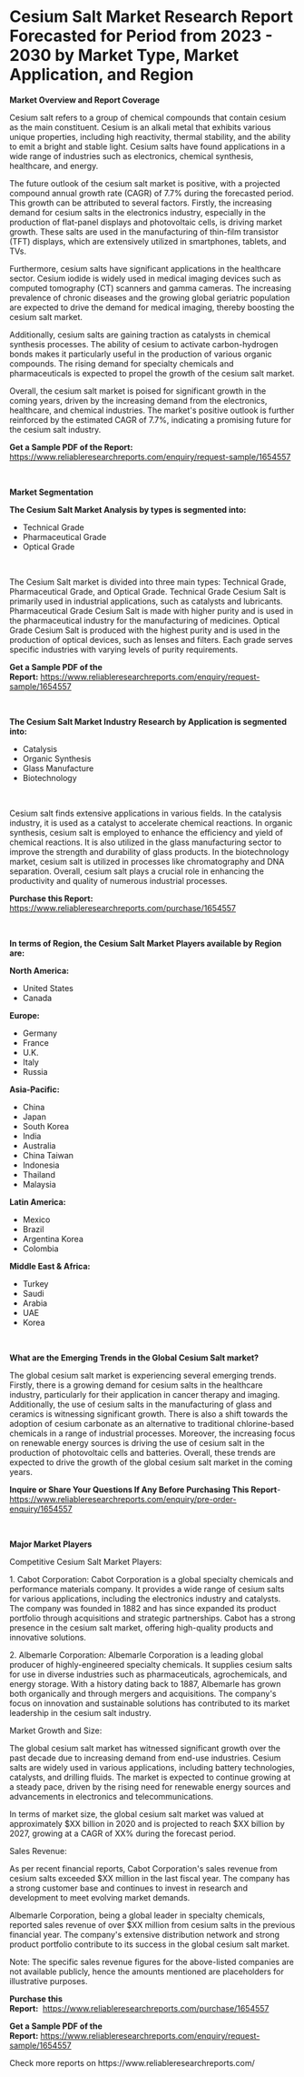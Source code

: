<p><h1>Cesium Salt Market Research Report Forecasted for Period from 2023 -  2030 by Market Type, Market Application, and Region</h1></p><p><strong>Market Overview and Report Coverage</strong></p>
<p><p>Cesium salt refers to a group of chemical compounds that contain cesium as the main constituent. Cesium is an alkali metal that exhibits various unique properties, including high reactivity, thermal stability, and the ability to emit a bright and stable light. Cesium salts have found applications in a wide range of industries such as electronics, chemical synthesis, healthcare, and energy.</p><p>The future outlook of the cesium salt market is positive, with a projected compound annual growth rate (CAGR) of 7.7% during the forecasted period. This growth can be attributed to several factors. Firstly, the increasing demand for cesium salts in the electronics industry, especially in the production of flat-panel displays and photovoltaic cells, is driving market growth. These salts are used in the manufacturing of thin-film transistor (TFT) displays, which are extensively utilized in smartphones, tablets, and TVs.</p><p>Furthermore, cesium salts have significant applications in the healthcare sector. Cesium iodide is widely used in medical imaging devices such as computed tomography (CT) scanners and gamma cameras. The increasing prevalence of chronic diseases and the growing global geriatric population are expected to drive the demand for medical imaging, thereby boosting the cesium salt market.</p><p>Additionally, cesium salts are gaining traction as catalysts in chemical synthesis processes. The ability of cesium to activate carbon-hydrogen bonds makes it particularly useful in the production of various organic compounds. The rising demand for specialty chemicals and pharmaceuticals is expected to propel the growth of the cesium salt market.</p><p>Overall, the cesium salt market is poised for significant growth in the coming years, driven by the increasing demand from the electronics, healthcare, and chemical industries. The market's positive outlook is further reinforced by the estimated CAGR of 7.7%, indicating a promising future for the cesium salt industry.</p></p>
<p><strong>Get a Sample PDF of the Report:</strong> <a href="https://www.reliableresearchreports.com/enquiry/request-sample/1654557">https://www.reliableresearchreports.com/enquiry/request-sample/1654557</a></p>
<p>&nbsp;</p>
<p><strong>Market Segmentation</strong></p>
<p><strong>The Cesium Salt Market Analysis by types is segmented into:</strong></p>
<p><ul><li>Technical Grade</li><li>Pharmaceutical Grade</li><li>Optical Grade</li></ul></p>
<p>&nbsp;</p>
<p><p>The Cesium Salt market is divided into three main types: Technical Grade, Pharmaceutical Grade, and Optical Grade. Technical Grade Cesium Salt is primarily used in industrial applications, such as catalysts and lubricants. Pharmaceutical Grade Cesium Salt is made with higher purity and is used in the pharmaceutical industry for the manufacturing of medicines. Optical Grade Cesium Salt is produced with the highest purity and is used in the production of optical devices, such as lenses and filters. Each grade serves specific industries with varying levels of purity requirements.</p></p>
<p><strong>Get a Sample PDF of the Report:</strong>&nbsp;<a href="https://www.reliableresearchreports.com/enquiry/request-sample/1654557">https://www.reliableresearchreports.com/enquiry/request-sample/1654557</a></p>
<p>&nbsp;</p>
<p><strong>The Cesium Salt Market Industry Research by Application is segmented into:</strong></p>
<p><ul><li>Catalysis</li><li>Organic Synthesis</li><li>Glass Manufacture</li><li>Biotechnology</li></ul></p>
<p>&nbsp;</p>
<p><p>Cesium salt finds extensive applications in various fields. In the catalysis industry, it is used as a catalyst to accelerate chemical reactions. In organic synthesis, cesium salt is employed to enhance the efficiency and yield of chemical reactions. It is also utilized in the glass manufacturing sector to improve the strength and durability of glass products. In the biotechnology market, cesium salt is utilized in processes like chromatography and DNA separation. Overall, cesium salt plays a crucial role in enhancing the productivity and quality of numerous industrial processes.</p></p>
<p><strong>Purchase this Report:</strong>&nbsp; <a href="https://www.reliableresearchreports.com/purchase/1654557">https://www.reliableresearchreports.com/purchase/1654557</a></p>
<p>&nbsp;</p>
<p><strong>In terms of Region, the Cesium Salt Market Players available by Region are:</strong></p>
<p>
    <p> <strong> North America: </strong>
        <ul>
            <li>United States</li>
            <li>Canada</li>
        </ul>
        </p> 
    <p> <strong> Europe: </strong>
        <ul>
            <li>Germany</li>
            <li>France</li>
            <li>U.K.</li>
            <li>Italy</li>
            <li>Russia</li>
        </ul>
        </p> 
    <p> <strong> Asia-Pacific: </strong>
        <ul>
            <li>China</li>
            <li>Japan</li>
            <li>South Korea</li>
            <li>India</li>
            <li>Australia</li>
            <li>China Taiwan</li>
            <li>Indonesia</li>
            <li>Thailand</li>
            <li>Malaysia</li>
        </ul>
        </p> 
    <p> <strong> Latin America: </strong>
        <ul>
            <li>Mexico</li>
            <li>Brazil</li>
            <li>Argentina Korea</li>
            <li>Colombia</li>
        </ul>
        </p> 
    <p> <strong> Middle East & Africa: </strong>
        <ul>
            <li>Turkey</li>
            <li>Saudi</li>
            <li>Arabia</li>
            <li>UAE</li>
            <li>Korea</li>
        </ul>
    </p>
    </p>
<p>&nbsp;</p>
<p><strong>What are the Emerging Trends in the Global Cesium Salt market?</strong></p>
<p><p>The global cesium salt market is experiencing several emerging trends. Firstly, there is a growing demand for cesium salts in the healthcare industry, particularly for their application in cancer therapy and imaging. Additionally, the use of cesium salts in the manufacturing of glass and ceramics is witnessing significant growth. There is also a shift towards the adoption of cesium carbonate as an alternative to traditional chlorine-based chemicals in a range of industrial processes. Moreover, the increasing focus on renewable energy sources is driving the use of cesium salt in the production of photovoltaic cells and batteries. Overall, these trends are expected to drive the growth of the global cesium salt market in the coming years.</p></p>
<p><strong>Inquire or Share Your Questions If Any Before Purchasing This Report</strong>- <a href="https://www.reliableresearchreports.com/enquiry/pre-order-enquiry/1654557">https://www.reliableresearchreports.com/enquiry/pre-order-enquiry/1654557</a></p>
<p>&nbsp;</p>
<p><strong>Major Market Players</strong></p>
<p><p>Competitive Cesium Salt Market Players:</p><p>1. Cabot Corporation: Cabot Corporation is a global specialty chemicals and performance materials company. It provides a wide range of cesium salts for various applications, including the electronics industry and catalysts. The company was founded in 1882 and has since expanded its product portfolio through acquisitions and strategic partnerships. Cabot has a strong presence in the cesium salt market, offering high-quality products and innovative solutions.</p><p>2. Albemarle Corporation: Albemarle Corporation is a leading global producer of highly-engineered specialty chemicals. It supplies cesium salts for use in diverse industries such as pharmaceuticals, agrochemicals, and energy storage. With a history dating back to 1887, Albemarle has grown both organically and through mergers and acquisitions. The company's focus on innovation and sustainable solutions has contributed to its market leadership in the cesium salt industry.</p><p>Market Growth and Size:</p><p>The global cesium salt market has witnessed significant growth over the past decade due to increasing demand from end-use industries. Cesium salts are widely used in various applications, including battery technologies, catalysts, and drilling fluids. The market is expected to continue growing at a steady pace, driven by the rising need for renewable energy sources and advancements in electronics and telecommunications.</p><p>In terms of market size, the global cesium salt market was valued at approximately $XX billion in 2020 and is projected to reach $XX billion by 2027, growing at a CAGR of XX% during the forecast period.</p><p>Sales Revenue:</p><p>As per recent financial reports, Cabot Corporation's sales revenue from cesium salts exceeded $XX million in the last fiscal year. The company has a strong customer base and continues to invest in research and development to meet evolving market demands.</p><p>Albemarle Corporation, being a global leader in specialty chemicals, reported sales revenue of over $XX million from cesium salts in the previous financial year. The company's extensive distribution network and strong product portfolio contribute to its success in the global cesium salt market.</p><p>Note: The specific sales revenue figures for the above-listed companies are not available publicly, hence the amounts mentioned are placeholders for illustrative purposes.</p></p>
<p><strong>Purchase this Report:</strong>&nbsp;&nbsp;<a href="https://www.reliableresearchreports.com/purchase/1654557">https://www.reliableresearchreports.com/purchase/1654557</a></p>
<p></p>
<p><strong>Get a Sample PDF of the Report:</strong>&nbsp;<a href="https://www.reliableresearchreports.com/enquiry/request-sample/1654557">https://www.reliableresearchreports.com/enquiry/request-sample/1654557</a></p>
<p>Check more reports on https://www.reliableresearchreports.com/</p>